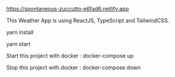 https://spontaneous-zuccutto-e6fad6.netlify.app

This Weather App is using ReactJS, TypeScript and TailwindCSS.

yarn install 

yarn start

Start this project with docker : docker-compose up

Stop this project with docker : docker-compose down
